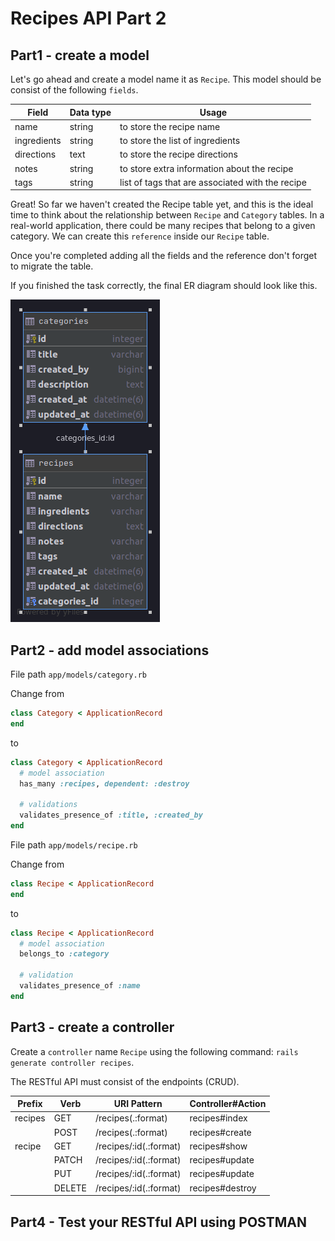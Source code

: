 # Recipes API Part 2

## Part1 - create a model

Let's go ahead and create a model name it as `Recipe`. This model should be consist of the following `fields`.

|Field  | Data type | Usage
|--|--|--|
|  name | string | to store the recipe name |
|  ingredients | string | to store the list of ingredients |
|  directions | text | to store the recipe directions |
|  notes | string | to store extra information about the recipe | 
|  tags | string | list of tags that are associated with the recipe |

Great! So far we haven't created the Recipe table yet, and this is the ideal time to think about the relationship between `Recipe` and `Category` tables. In a real-world application, there could be many recipes that belong to a given category. We can create this `reference` inside our `Recipe` table.

Once you're completed adding all the fields and the reference don't forget to migrate the table.

If you finished the task correctly, the final ER diagram should look like this.

![Model categories](final-erd.png)

## Part2 - add model associations  
File path ```app/models/category.rb```

Change from
```ruby
class Category < ApplicationRecord
end
```

to

```ruby
class Category < ApplicationRecord
  # model association
  has_many :recipes, dependent: :destroy

  # validations
  validates_presence_of :title, :created_by
end
```

File path ```app/models/recipe.rb```

Change from

```ruby
class Recipe < ApplicationRecord
end
```

to

```ruby
class Recipe < ApplicationRecord
  # model association
  belongs_to :category

  # validation
  validates_presence_of :name
end
```

## Part3 - create a controller  
Create a `controller` name `Recipe` using the following command: `rails generate controller recipes`.

The RESTful API must consist of the endpoints (CRUD).

|Prefix| Verb|URI Pattern| Controller#Action |
|--|--|--|--|
|recipes|GET| /recipes(.:format)| recipes#index|
||POST|/recipes(.:format)|recipes#create|
|recipe|GET|/recipes/:id(.:format)|recipes#show|
||PATCH|/recipes/:id(.:format)|recipes#update|
||PUT|/recipes/:id(.:format)|recipes#update|
||DELETE|/recipes/:id(.:format)|recipes#destroy|

## Part4 - Test your RESTful API using POSTMAN
